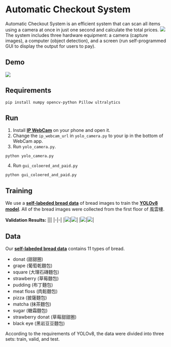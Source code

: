 # Automatic Checkout System
Automatic Checkout System is an efficient system that can scan all items using a camera at once in just one second and calculate the total prices.
![](./demo/GUI.png)
 The system includes three hardware equipment: a camera (capture images), a computer (object detection), and a screen (run self-programmed GUI to display the output for users to pay).

## Demo
![](./demo/demo.gif)

## Requirements
```
pip install numpy opencv-python Pillow ultralytics
```

## Run
1. Install **[IP WebCam](https://play.google.com/store/apps/details?id=com.pas.webcam&hl=en_US)** on your phone and open it.
2. Change the `ip_webcam_url` in `yolo_camera.py` to your ip in the bottom of WebCam app.
3. Run `yolo_camera.py`.
```
python yolo_camera.py
```
4. Run `gui_coloered_and_paid.py`
```
python gui_coloered_and_paid.py
```

## Training
We use a **[self-labeded bread data](https://drive.google.com/file/d/1WqACSIUyiVGtW89GkAsSmXuvE4T4sLqE/view?usp=sharing)** of bread images to train the **[YOLOv8 model](https://github.com/ultralytics/ultralytics)**. All of the bread images were collected from the first floor of 風雲樓.

**Validation Results:**
|||
|-|-|
|![](./demo/image1.jpg)|![](./demo/image3.jpg)|
|![](./demo/image2.jpg)|![](./demo/image4.jpg)|

## Data
Our **[self-labeded bread data](https://drive.google.com/file/d/1WqACSIUyiVGtW89GkAsSmXuvE4T4sLqE/view?usp=sharing)** contains 11 types of bread.
- donat (甜甜圈)
- grape (葡萄乾麵包)
- square (大理石磚麵包)
- strawberry (草莓麵包)
- pudding (布丁麵包)
- meat floss (肉鬆麵包)
- pizza (披薩麵包)
- matcha (抹茶麵包)
- sugar (糖霜麵包)
- strawberry donat (草莓甜甜圈)
- black eye (黑岩豆豆麵包)

According to the requirements of YOLOv8, the data were divided into three sets: train, valid, and test.